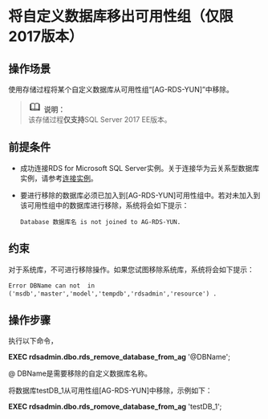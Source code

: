 # 将自定义数据库移出可用性组（仅限2017版本）<a name="rds_09_0005"></a>

## 操作场景<a name="section125921312317"></a>

使用存储过程将某个自定义数据库从可用性组“\[AG-RDS-YUN\]”中移除。

>![](public_sys-resources/icon-note.gif) **说明：**   
>该存储过程**仅支持**SQL Server 2017 EE版本。  

## 前提条件<a name="section1659514157315"></a>

-   成功连接RDS for Microsoft SQL Server实例。关于连接华为云关系型数据库实例，请参考[连接实例](https://support.huaweicloud.com/qs-rds/rds_03_0007.html)。
-   要进行移除的数据库必须已加入到\[AG-RDS-YUN\]可用性组中。若对未加入到该可用性组中的数据库进行移除，系统将会如下提示：

    ```
    Database 数据库名 is not joined to AG-RDS-YUN.
    ```


## 约束<a name="section13772111111501"></a>

对于系统库，不可进行移除操作。如果您试图移除系统库，系统将会如下提示：

```
Error DBName can not  in ('msdb','master','model','tempdb','rdsadmin','resource') .
```

## 操作步骤<a name="section330992317313"></a>

执行以下命令，

**EXEC rdsadmin.dbo.rds\_remove\_database\_from\_ag**  '@DBName';

@ DBName是需要移除的自定义数据库名称。

将数据库testDB\_1从可用性组\[AG-RDS-YUN\]中移除，示例如下：

**EXEC rdsadmin.dbo.rds\_romove\_database\_from\_ag**  'testDB\_1';

